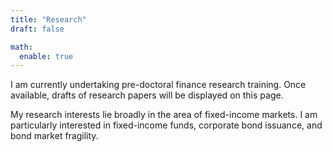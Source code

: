 ```yaml
---
title: "Research"
draft: false

math:
  enable: true
---
```


I am currently undertaking pre-doctoral finance research training. Once available, drafts of research papers will be displayed on this page. 

My research interests lie broadly in the area of fixed-income markets. I am particularly interested in fixed-income funds, corporate bond issuance, and bond market fragility. 


